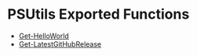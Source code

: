 # PSUtils Exported Functions

- [Get-HelloWorld](Get-HelloWorld.md)
- [Get-LatestGitHubRelease](Get-LatestGitHubRelease.md)
